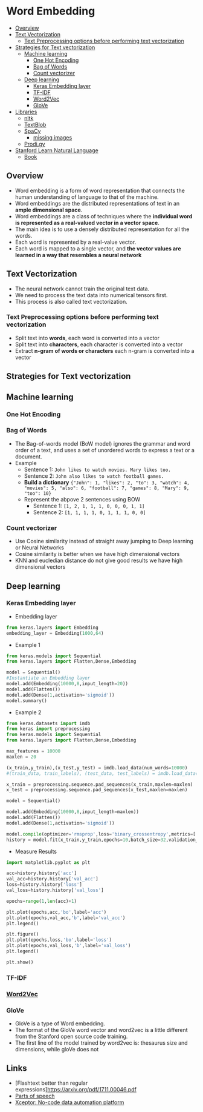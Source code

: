 
# Word Embedding
- [Overview](#overview)
- [Text Vectorization](#text-vectorization)
  - [Text Preprocessing options before performing text vectorization](#text-preprocessing-options-for-before-performing-text-vectorization)
- [Strategies for Text vectorization](#strategies-for-text-vectorization)
  - [Machine learning](#machine-learning)
    - [One Hot Encoding](#one-hot-encoding)
    - [Bag of Words](#bag-of-words)
    - [Count vectorizer](#count-vectorizer)
  - [Deep learning](#deep-learning)
    - [Keras Embedding layer](#keras-embedding-layer)
    - [TF-IDF](#tf-idf)
    - [Word2Vec](#word2vec)
    - [GloVe](#gloVe)
- [Libraries](#libraries)
  - [nltk](https://www.nltk.org/)
  - [TextBlob](https://colab.research.google.com/drive/11PEnYPnmi0eS9wVOXn1lSfiTxFUvUYNi?usp=sharing)
  - [SpaCy](https://colab.research.google.com/drive/1IRfOFBQ5N6_m0cMgmkzagtfCACrf8sxJ?usp=sharing)
    - [missing images](https://drive.google.com/drive/folders/1HL7EiZlpOloAlRI8Mm2jr-x9r2jqM11H)
  - [Prodi.gy](https://prodi.gy/)
- [Stanford Learn Natural Language](https://web.stanford.edu/~jurafsky/slp3/)
  - [Book](https://web.stanford.edu/~jurafsky/slp3/ed3book_jan122022.pdf)

## Overview
- Word embedding is a form of word representation that connects the human understanding of language to that of the machine. 
- Word embeddings are the distributed representations of text in an **ample dimensional space**. 
- Word embeddings are a class of techniques where the **individual word is represented as a real-valued vector in a vector space**. 
- The main idea is to use a densely distributed representation for all the words. 
- Each word is represented by a real-value vector. 
- Each word is mapped to a single vector, and **the vector values are learned in a way that resembles a neural network**

## Text Vectorization
- The neural network cannot train the original text data. 
- We need to process the text data into numerical tensors first. 
- This process is also called text vectorization.

### Text Preprocessing options before performing text vectorization
- Split text into **words**, each word is converted into a vector
- Split text into **characters**, each character is converted into a vector
- Extract **n-gram of words or characters** each n-gram is converted into a vector

## Strategies for Text vectorization
## Machine learning
### One Hot Encoding
### Bag of Words
- The Bag-of-words model (BoW model) ignores the grammar and word order of a text, and uses a set of unordered words to express a text or a document.
- Example
  - Sentence 1: `John likes to watch movies. Mary likes too.`
  - Sentence 2: `John also likes to watch football games.`
  - **Build a dictionary**
    `{"John": 1, "likes": 2, "to": 3, "watch": 4, "movies": 5, "also": 6, "football": 7, "games": 8, "Mary": 9, "too": 10}`
  - Represent the abpove 2 sentences using BOW
    - Sentence 1: `[1, 2, 1, 1, 1, 0, 0, 0, 1, 1]`
    - Sentence 2: `[1, 1, 1, 1, 0, 1, 1, 1, 0, 0]`

### Count vectorizer
- Use Cosine similarity instead of straight away jumping to Deep learning or Neural Networks
- Cosine similarity is better when we have high dimensional vectors
- KNN and eucledian distance do not give good results we have high dimensional vectors
## Deep learning
### Keras Embedding layer
- Embedding layer
```python
from keras.layers import Embedding
embedding_layer = Embedding(1000,64)
```
- Example 1
```python
from keras.models import Sequential
from keras.layers import Flatten,Dense,Embedding

model = Sequential()
#Instantiate an Embedding layer
model.add(Embedding(10000,8,input_length=20))
model.add(Flatten())
model.add(Dense(1,activation='sigmoid'))
model.summary()
```
- Example 2
```python
from keras.datasets import imdb
from keras import preprocessing
from keras.models import Sequential
from keras.layers import Flatten,Dense,Embedding

max_features = 10000
maxlen = 20

(x_train,y_train),(x_test,y_test) = imdb.load_data(num_words=10000)
#(train_data, train_labels), (test_data, test_labels) = imdb.load_data(num_words=10000)

x_train = preprocessing.sequence.pad_sequences(x_train,maxlen=maxlen)
x_test = preprocessing.sequence.pad_sequences(x_test,maxlen=maxlen)

model = Sequential()

model.add(Embedding(10000,8,input_length=maxlen))
model.add(Flatten())
model.add(Dense(1,activation='sigmoid'))

model.compile(optimizer='rmsprop',loss='binary_crossentropy',metrics=['acc'])
history = model.fit(x_train,y_train,epochs=10,batch_size=32,validation_split=0.2,verbose=1)
```
- Measure Results
```python
import matplotlib.pyplot as plt

acc=history.history['acc']
val_acc=history.history['val_acc']
loss=history.history['loss']
val_loss=history.history['val_loss']

epochs=range(1,len(acc)+1)

plt.plot(epochs,acc,'bo',label='acc')
plt.plot(epochs,val_acc,'b',label='val_acc')
plt.legend()

plt.figure()
plt.plot(epochs,loss,'bo',label='loss')
plt.plot(epochs,val_loss,'b',label='val_loss')
plt.legend()

plt.show()
```
### TF-IDF
### [Word2Vec](https://builtin.com/machine-learning/nlp-word2vec-python)
### GloVe
- GloVe is a type of Word embedding. 
- The format of the GloVe word vector and word2vec is a little different from the Stanford open source code training. 
- The first line of the model trained by word2vec is: thesaurus size and dimensions, while gloVe does not

## Links
- [Flashtext better than regular expressions]https://arxiv.org/pdf/1711.00046.pdf
- [Parts of speech](https://sites.google.com/site/partofspeechhelp/)
- [Xceptor: No-code data automation platform](https://www.xceptor.com/)
